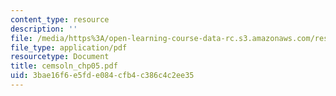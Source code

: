 ```yaml
---
content_type: resource
description: ''
file: /media/https%3A/open-learning-course-data-rc.s3.amazonaws.com/res-6-001-continuum-electromechanics-spring-2009/3bae16f6e5fde084cfb4c386c4c2ee35_cemsoln_chp05.pdf
file_type: application/pdf
resourcetype: Document
title: cemsoln_chp05.pdf
uid: 3bae16f6-e5fd-e084-cfb4-c386c4c2ee35
---
```

